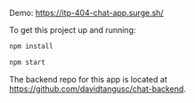 Demo: https://itp-404-chat-app.surge.sh/

To get this project up and running:

```bash
npm install

npm start
```

The backend repo for this app is located at https://github.com/davidtangusc/chat-backend.
